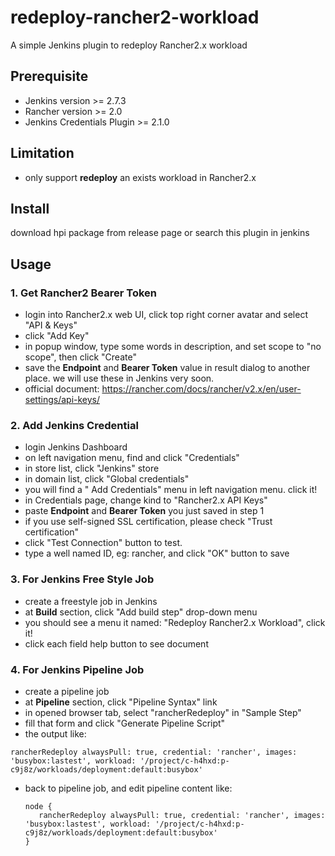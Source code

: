 # redeploy-rancher2-workload
A simple Jenkins plugin to redeploy Rancher2.x workload



## Prerequisite

- Jenkins version >= 2.7.3
- Rancher version >= 2.0
- Jenkins Credentials Plugin >= 2.1.0



## Limitation

- only support **redeploy** an exists workload in Rancher2.x



## Install

download hpi package from release page or search this plugin in jenkins 



## Usage

### 1. Get Rancher2 Bearer Token

- login into Rancher2.x web UI, click top right corner avatar and select "API & Keys"
- click "Add Key"
- in popup window, type some words in description, and set scope to "no scope", then click "Create"
- save the **Endpoint** and **Bearer Token** value in result dialog to another place. we will use these in Jenkins very soon.
- official document: https://rancher.com/docs/rancher/v2.x/en/user-settings/api-keys/



### 2. Add Jenkins Credential

- login Jenkins Dashboard
- on left navigation menu, find and click "Credentials"
- in store list, click "Jenkins" store
- in domain list, click "Global credentials" 
- you will find a " Add Credentials" menu in left navigation menu. click it!
- in Credentials page, change kind to "Rancher2.x API Keys"
- paste **Endpoint** and **Bearer Token** you just saved in step 1
- if you use self-signed SSL certification,  please check "Trust certification"
- click "Test Connection" button to test.
- type a well named ID, eg: rancher, and click "OK" button to save



### 3. For Jenkins Free Style Job

- create a freestyle job in Jenkins
- at **Build** section, click "Add build step" drop-down menu
- you should see a menu it named: "Redeploy Rancher2.x Workload", click it!
- click each field help button to see document



### 4. For Jenkins Pipeline Job

- create a pipeline job
- at **Pipeline** section, click "Pipeline Syntax" link
- in opened browser tab, select "rancherRedeploy" in "Sample Step"
- fill that form and click "Generate Pipeline Script"
- the output like:

```
rancherRedeploy alwaysPull: true, credential: 'rancher', images: 'busybox:lastest', workload: '/project/c-h4hxd:p-c9j8z/workloads/deployment:default:busybox'
```

- back to pipeline job, and edit pipeline content like:

  ```
  node {
     rancherRedeploy alwaysPull: true, credential: 'rancher', images: 'busybox:lastest', workload: '/project/c-h4hxd:p-c9j8z/workloads/deployment:default:busybox'
  }
  ```